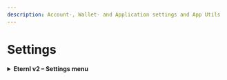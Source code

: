 ```yaml
---
description: Account-, Wallet- and Application settings and App Utils
---
```


# Settings

<details>

<summary><strong>Eternl v2 – Settings menu</strong></summary>

In **Eternl v2**, you can access the settings menu via the **cogwheel** in the top right-hand corner of the screen.\
Clicking it opens the side panel with settings for the current account, wallet, the entire app and some app utilities.

<figure><img src="../../../.gitbook/assets/upper_right_corner_cogwheel.jpg" alt=""><figcaption></figcaption></figure>

Clicking the cogwheel in the upper-right corner opens the settings menu.

<figure><img src="../../../.gitbook/assets/settings_menue.png" alt=""><figcaption><p><em>Settings menu overview</em></p></figcaption></figure>



***

{% hint style="info" %}
Use the search bar at the top to **quickly find settings**.
{% endhint %}

As soon as you enter the **second character**, the list is **instantly filtered** across the 4 sub menus.

<figure><img src="../../../.gitbook/assets/settings_filtered.png" alt=""><figcaption><p><em>Settings filtered by search term</em></p></figcaption></figure>



</details>
